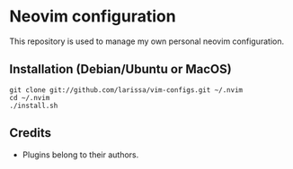 # Neovim configuration

This repository is used to manage my own personal neovim configuration.

## Installation (Debian/Ubuntu or MacOS)

    git clone git://github.com/larissa/vim-configs.git ~/.nvim
    cd ~/.nvim
    ./install.sh

## Credits
* Plugins belong to their authors.
